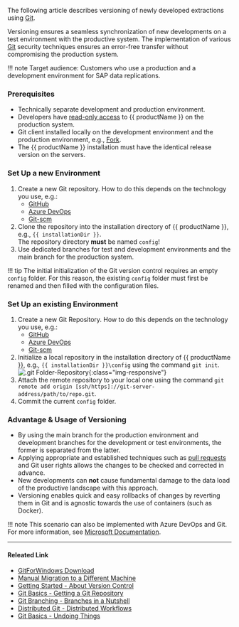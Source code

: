 
The following article describes versioning of newly developed extractions using [Git](https://gitforwindows.org/).

Versioning ensures a seamless synchronization of new developments on a test environment with the productive system.
The implementation of various [Git](https://gitforwindows.org/) security techniques ensures an error-free transfer without compromising the production system.

!!! note
    Target audience: Customers who use a production and a development environment for SAP data replications.


### Prerequisites

- Technically separate development and production environment.
- Developers have [read-only access](../documentation/access-restrictions.md) to {{ productName }} on the production system.
- Git client installed locally on the development environment and the production environment, e.g., [Fork](https://fork.dev).
- The {{ productName }} installation must have the identical release version on the servers.

### Set Up a new Environment

1. Create a new Git repository. How to do this depends on the technology you use, e.g.:
	- [GitHub](https://docs.github.com/en/get-started/quickstart/create-a-repo)
	- [Azure DevOps](https://docs.microsoft.com/en-us/azure/devops/repos/git/create-new-repo?view=azure-devops)
	- [Git-scm](https://git-scm.com/book/en/v2/Git-on-the-Server-Setting-Up-the-Server)
2. Clone the repository into the installation directory of {{ productName }}, e.g., `{{ installationDir }}`.<br>
The repository directory **must** be named `config`!
3. Use dedicated branches for test and development environments and the main branch for the production system.
  
!!! tip
    The initial initialization of the Git version control requires an empty `config` folder. 
	For this reason, the existing `config` folder must first be renamed and then filled with the configuration files.

### Set Up an existing Environment

1. Create a new Git Repository. How to do this depends on the technology you use, e.g.:
	- [GitHub](https://docs.github.com/en/get-started/quickstart/create-a-repo)
	- [Azure DevOps](https://docs.microsoft.com/en-us/azure/devops/repos/git/create-new-repo?view=azure-devops)
	- [Git-scm](https://git-scm.com/book/en/v2/Git-on-the-Server-Setting-Up-the-Server)
2. Initialize a local repository in the installation directory of {{ productName }}, e.g., `{{ installationDir }}\config` using the command `git init`.<br>
![.git Folder-Repository](../assets/images/articles/general/git_Folder.png){:class="img-responsive"}
3. Attach the remote repository to your local one using the command `git remote add origin [ssh/https]://git-server-address/path/to/repo.git`.
4. Commit the current `config` folder.

### Advantage & Usage of Versioning

- By using the main branch for the production environment and development branches for the development or test environments, the former is separated from the latter.
- Applying appropriate and established techniques such as [pull requests](https://www.git-scm.com/docs/git-request-pull) and Git user rights allows the changes to be checked and corrected in advance.
- New developments can **not** cause fundamental damage to the data load of the productive landscape with this approach.
- Versioning enables quick and easy rollbacks of changes by reverting them in Git and is agnostic towards the use of containers (such as Docker).

!!! note
    This scenario can also be implemented with Azure DevOps and Git. For more information, see [Microsoft Documentation](https://docs.microsoft.com/en-us/azure/devops/repos/?view=azure-devops).

****

#### Releated Link

- [GitForWindows Download](https://gitforwindows.org/)
- [Manual Migration to a Different Machine](../documentation/setup/migration.md)
- [Getting Started - About Version Control](https://git-scm.com/book/en/v2/Getting-Started-About-Version-Control)
- [Git Basics - Getting a Git Repository](https://git-scm.com/book/en/v2/Git-Basics-Getting-a-Git-Repository)
- [Git Branching - Branches in a Nutshell](https://git-scm.com/book/en/v2/Git-Branching-Branches-in-a-Nutshell)
- [Distributed Git - Distributed Workflows](https://git-scm.com/book/en/v2/Distributed-Git-Distributed-Workflows)
- [Git Basics - Undoing Things](https://git-scm.com/book/en/v2/Git-Basics-Undoing-Things)

